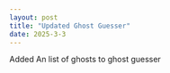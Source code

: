 ```yaml
---
layout: post
title: "Updated Ghost Guesser"
date: 2025-3-3
---
```

Added An list of ghosts to ghost guesser